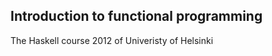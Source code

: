 Introduction to functional programming
--------------------------------------

The Haskell course 2012 of Univeristy of Helsinki
